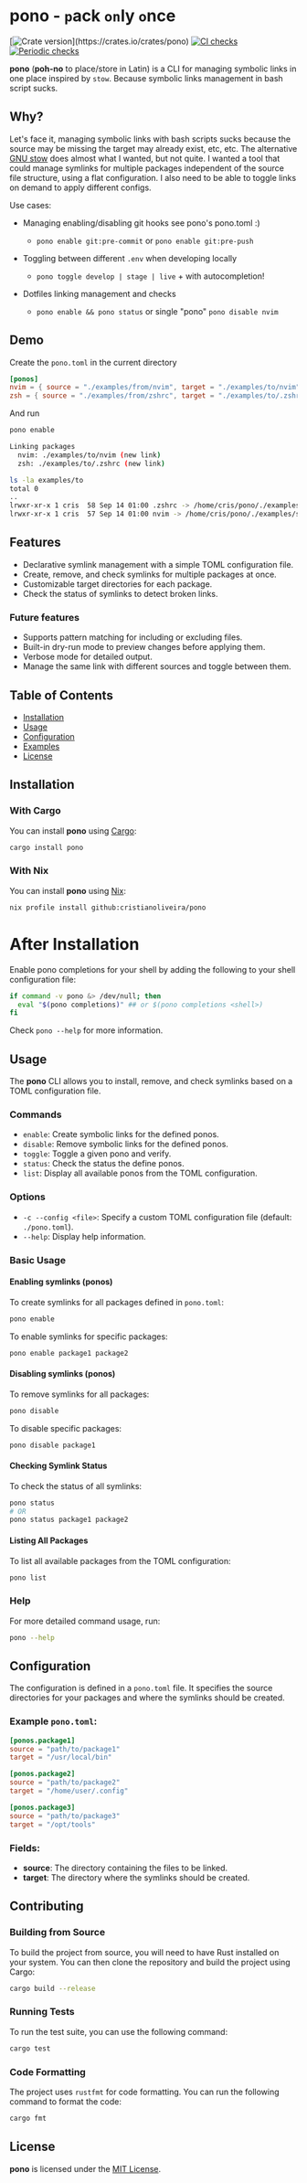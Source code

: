 # pono - `p`ack `on`ly `o`nce

[![Crate version](https://img.shields.io/crates/v/pono.svg?)](https://crates.io/crates/pono)
[![CI checks](https://github.com/cristianoliveira/pono/actions/workflows/on-push.yml/badge.svg)](https://github.com/cristianoliveira/pono/actions/workflows/on-push.yml)
[![Periodic checks](https://github.com/cristianoliveira/pono/actions/workflows/on-schedule-checks.yml/badge.svg)](https://github.com/cristianoliveira/pono/actions/workflows/on-schedule-checks.yml)

**pono** (__poh-no__ to place/store in Latin) is a CLI for managing symbolic links in one place inspired by `stow`. Because symbolic links management in bash script sucks.

## Why?

Let's face it, managing symbolic links with bash scripts sucks because the source may be missing the target may already exist, etc, etc. The alternative [GNU stow](https://www.gnu.org/software/stow/) does almost what I wanted, but not quite. I wanted a tool that could manage symlinks for multiple packages independent of the source file structure, using a flat configuration. I also need to be able to toggle links on demand to apply different configs.

Use cases: 

  - Managing enabling/disabling git hooks see pono's pono.toml :)
    - `pono enable git:pre-commit` or `pono enable git:pre-push`

  - Toggling between different `.env` when developing locally
    - `pono toggle develop | stage | live` + with autocompletion!

  - Dotfiles linking management and checks
    - `pono enable && pono status` or single "pono" `pono disable nvim`

## Demo

Create the `pono.toml` in the current directory
```toml
[ponos]
nvim = { source = "./examples/from/nvim", target = "./examples/to/nvim" }
zsh = { source = "./examples/from/zshrc", target = "./examples/to/.zshrc" }
```
And run
```bash
pono enable

Linking packages
  nvim: ./examples/to/nvim (new link)
  zsh: ./examples/to/.zshrc (new link)

ls -la examples/to                                                                                                                                                     [1:00:35]
total 0
..
lrwxr-xr-x 1 cris  58 Sep 14 01:00 .zshrc -> /home/cris/pono/./examples/src/zshrc
lrwxr-xr-x 1 cris  57 Sep 14 01:00 nvim -> /home/cris/pono/./examples/src/nvim
```

## Features

- Declarative symlink management with a simple TOML configuration file.
- Create, remove, and check symlinks for multiple packages at once.
- Customizable target directories for each package.
- Check the status of symlinks to detect broken links.

### Future features
- Supports pattern matching for including or excluding files.
- Built-in dry-run mode to preview changes before applying them.
- Verbose mode for detailed output.
- Manage the same link with different sources and toggle between them.

## Table of Contents

- [Installation](#installation)
- [Usage](#usage)
- [Configuration](#configuration)
- [Examples](#examples)
- [License](#license)

## Installation

### With Cargo

You can install **pono** using [Cargo](https://doc.rust-lang.org/cargo/):

```bash
cargo install pono
```

### With Nix

You can install **pono** using [Nix](https://nixos.org/):

```bash
nix profile install github:cristianoliveira/pono
```

# After Installation

Enable pono completions for your shell by adding the following to your shell configuration file:

```bash
if command -v pono &> /dev/null; then
  eval "$(pono completions)" ## or $(pono completions <shell>)
fi
```

Check `pono --help` for more information.

## Usage

The **pono** CLI allows you to install, remove, and check symlinks based on a TOML configuration file.

### Commands

- `enable`: Create symbolic links for the defined ponos.
- `disable`: Remove symbolic links for the defined ponos.
- `toggle`: Toggle a given pono and verify.
- `status`: Check the status the define ponos.
- `list`: Display all available ponos from the TOML configuration.

### Options

- `-c --config <file>`: Specify a custom TOML configuration file (default: `./pono.toml`).
- `--help`: Display help information.

### Basic Usage

#### Enabling symlinks (ponos)

To create symlinks for all packages defined in `pono.toml`:

```bash
pono enable
```

To enable symlinks for specific packages:

```bash
pono enable package1 package2
```

#### Disabling symlinks (ponos)

To remove symlinks for all packages:

```bash
pono disable
```

To disable specific packages:

```bash
pono disable package1
```

#### Checking Symlink Status

To check the status of all symlinks:

```bash
pono status
# OR
pono status package1 package2
```

#### Listing All Packages

To list all available packages from the TOML configuration:

```bash
pono list
```

### Help

For more detailed command usage, run:

```bash
pono --help
```

## Configuration

The configuration is defined in a `pono.toml` file. It specifies the source directories for your packages and where the symlinks should be created.

### Example `pono.toml`:

```toml
[ponos.package1]
source = "path/to/package1"
target = "/usr/local/bin"

[ponos.package2]
source = "path/to/package2"
target = "/home/user/.config"

[ponos.package3]
source = "path/to/package3"
target = "/opt/tools"
```

### Fields:

- **source**: The directory containing the files to be linked.
- **target**: The directory where the symlinks should be created.

## Contributing

### Building from Source

To build the project from source, you will need to have Rust installed on your system. You can then clone the repository and build the project using Cargo:

```bash
cargo build --release
```

### Running Tests

To run the test suite, you can use the following command:

```bash
cargo test
```

### Code Formatting

The project uses `rustfmt` for code formatting. You can run the following command to format the code:

```bash
cargo fmt
```

## License

**pono** is licensed under the [MIT License](LICENSE).

